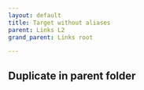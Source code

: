 ```yaml
---
layout: default
title: Target without aliases
parent: Links L2
grand_parent: Links root

---
```


## Duplicate in parent folder
